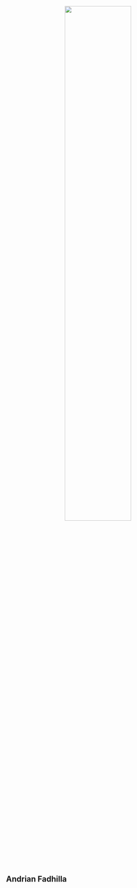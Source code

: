 <div align="center"><img width="60%" src="https://github.com/demartini/demartini/blob/master/code.gif"/></div>

## Andrian Fadhilla
